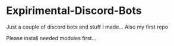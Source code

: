 # Expirimental-Discord-Bots

Just a couple of discord bots and stuff I made...
Also my first repo

Please install needed  modules first...
